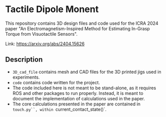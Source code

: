 # Tactile Dipole Monent
This repository contains 3D design files and code used for the ICRA 2024 paper "An Electromagnetism-Inspired Method for Estimating In-Grasp Torque from Visuotactile Sensors".

Link: https://arxiv.org/abs/2404.15626

## Description
- `3D_cad_file` contains mesh and CAD files for the 3D printed jigs used in experiments.
- `code` contains code written for the project.
- The code included here is not meant to be stand-alone, as it requires ROS and other packages to run properly. Instead, it is meant to document the implementation of calculations used in the paper.
- The core calculations presented in the paper are contained in `touch.py``, within `current_contact_state()`.